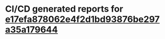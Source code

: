 # CI/CD generated reports for [e17efa878062e4f2d1bd93876be297a35a179644](https://github.com/hydephp/develop/commit/e17efa878062e4f2d1bd93876be297a35a179644)
